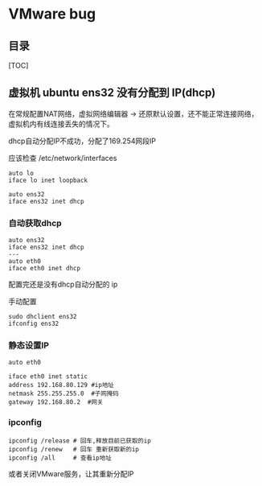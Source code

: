 # VMware bug

## 目录

[TOC]

## 虚拟机 ubuntu ens32 没有分配到 IP(dhcp)

在常规配置NAT网络，虚拟网络编辑器 -> 还原默认设置，还不能正常连接网络，虚拟机内有线连接丢失的情况下。 

dhcp自动分配IP不成功，分配了169.254网段IP

应该检查 /etc/network/interfaces

```
auto lo
iface lo inet loopback

auto ens32
iface ens32 inet dhcp
```

### 自动获取dhcp

```
auto ens32  
iface ens32 inet dhcp  
---
auto eth0  
iface eth0 inet dhcp 
```

配置完还是没有dhcp自动分配的 ip

手动配置

```
sudo dhclient ens32
ifconfig ens32
```

### 静态设置IP

```
auto eth0  
  
iface eth0 inet static  
address 192.168.80.129 #ip地址  
netmask 255.255.255.0  #子网掩码  
gateway 192.168.80.2  #网关  
```

### ipconfig

```shell
ipconfig /release # 回车,释放目前已获取的ip
ipconfig /renew   # 回车 重新获取新的ip
ipconfig /all     # 查看ip地址
```



或者关闭VMware服务，让其重新分配IP


